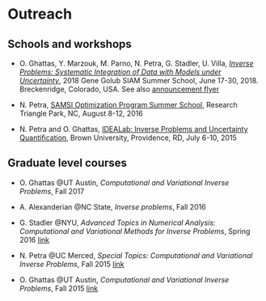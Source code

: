 # Outreach

## Schools and workshops
- O. Ghattas, Y. Marzouk, M. Parno, N. Petra, G. Stadler, U. Villa, *[Inverse Problems:
Systematic Integration of Data with Models under Uncertainty](http://g2s3.com)*, 2018 Gene Golub SIAM Summer School, June 17-30, 2018. Breckenridge, Colorado, USA. See also [announcement flyer](http://math.nyu.edu/~stadler/GGSS18)

- N. Petra, [SAMSI Optimization Program Summer School](https://www.samsi.info/programs-and-activities/research-workshops/summer-2016-optimization-program-summer-school-august-8-12-2016/), Research Triangle Park, NC,  August 8-12, 2016

- N. Petra and O. Ghattas, [IDEALab: Inverse Problems and Uncertainty Quantification](https://icerm.brown.edu/idealab/2015/), Brown University, Providence, RD, July 6-10, 2015

## Graduate level courses

- O. Ghattas @UT Austin, *Computational and Variational Inverse Problems*, Fall 2017

- A. Alexanderian @NC State, *Inverse problems*, Fall 2016

- G. Stadler @NYU, *Advanced Topics in Numerical Analysis: Computational and Variational Methods for Inverse Problems*, Spring 2016 [link](http://math.nyu.edu/~stadler/inv16/)

- N. Petra @UC Merced, *Special Topics: Computational and Variational Inverse Problems*, Fall 2015 [link](http://faculty.ucmerced.edu/npetra/teaching/math292f15.html)

- O. Ghattas @UT Austin, *Computational and Variational Inverse Problems*, Fall 2015 [link](http://users.ices.utexas.edu/~omar/inverse_problems/index.html)



